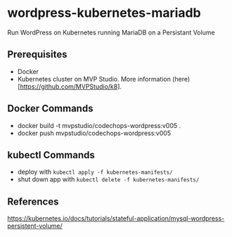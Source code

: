 # wordpress-kubernetes-mariadb
Run WordPress on Kubernetes running MariaDB on a Persistant Volume

## Prerequisites
- Docker
- Kubernetes cluster on MVP Studio. More information (here)[https://github.com/MVPStudio/k8].

## Docker Commands
- docker build -t mvpstudio/codechops-wordpress:v005 .
- docker push mvpstudio/codechops-wordpress:v005 


## kubectl Commands

- deploy with
  `kubectl apply -f kubernetes-manifests/`
- shut down app with
  `kubectl delete -f kubernetes-manifests/`

## References 
https://kubernetes.io/docs/tutorials/stateful-application/mysql-wordpress-persistent-volume/
